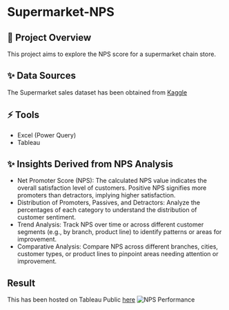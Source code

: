 # Supermarket-NPS

## 🎯 Project Overview 

This project aims to explore the NPS score for a supermarket chain store. 

## ✨ Data Sources 
The Supermarket sales dataset has been obtained from [Kaggle](https://www.kaggle.com/datasets/aungpyaeap/supermarket-sales)

## ⚡ Tools 
- Excel (Power Query)
- Tableau

## ✨ Insights Derived from NPS Analysis

- Net Promoter Score (NPS): The calculated NPS value indicates the overall satisfaction level of customers. Positive NPS signifies more promoters than detractors, implying higher satisfaction.
- Distribution of Promoters, Passives, and Detractors: Analyze the percentages of each category to understand the distribution of customer sentiment.
- Trend Analysis: Track NPS over time or across different customer segments (e.g., by branch, product line) to identify patterns or areas for improvement.
- Comparative Analysis: Compare NPS across different branches, cities, customer types, or product lines to pinpoint areas needing attention or improvement.

## Result
This has been hosted on Tableau Public [here](https://public.tableau.com/app/profile/tega6354/viz/NPSSurvey_17039803228050/PerformanceDashboard?publish=yes)
![NPS Performance](https://github.com/TegaOghoghoX/Supermarket-NPS/assets/154087927/8949516e-345f-4bca-84c2-560424929bc6)

